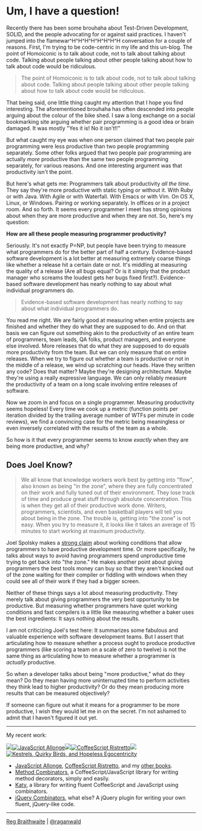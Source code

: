 Um, I have a question!
===

Recently there has been some brouhaha about Test-Driven Development, SOLID, and the people advocating for or against said practices. I haven't jumped into the flamewar^H^H^H^H^H^H^H^H conversation for a couple of reasons. First, I'm trying to be code-centric in my life and this un-blog. The point of Homoiconic is to talk about code, not to talk about talking about code. Talking about people talking about other people talking about how to talk about code would be ridiculous.

> The point of Homoiconic is to talk about code, not to talk about talking about code. Talking about people talking about other people talking about how to talk about code would be ridiculous.

That being said, one little thing caught my attention that I hope you find interesting. The aforementioned brouhaha has often descended into people arguing about the colour of the bike shed. I saw a long exchange on a social bookmarking site arguing whether pair programming is a good idea or brain damaged. It was mostly "Yes it is! No it isn't!!"

But what caught my eye was when one person claimed that two people pair programming were less productive than two people programming separately. Some other folks argued that two people pair programming are actually *more* productive than the same two people programming separately, for various reasons. And one interesting argument was that productivity isn't the point.

But here's what gets me: Programmers talk about productivity *all the time*. They say they're more productive with static typing or without it. With Ruby or with Java. With Agile or with Waterfall. With Emacs or with Vim. On OS X, Linux, or Windows. Pairing or working separately. In offices or in a project room. And so forth. It seems every programmer I meet has strong opinions about when they are more productive and when they are not. So, here's my question:

**How are all these people measuring programmer productivity?**

Seriously. It's not exactly P=NP, but people have been trying to measure what programmers do for the better part of half a century. Evidence-based software development is a lot better at measuring extremely coarse things like whether a release hit a certain date or not. It's middling at measuring the quality of a release (Are all bugs equal? Or is it simply that the product manager who screams the loudest gets her bugs fixed first?). Evidence-based software development has nearly nothing to say about what individual programmers do.

> Evidence-based software development has nearly nothing to say about what individual programmers do.

You read me right. We are fairly good at measuring when entire projects are finished and whether they do what they are supposed to do. And on that basis we can figure out something akin to the productivity of an entire team of programmers, team leads, QA folks, product managers, and everyone else involved. More releases that do what they are supposed to do equals more productivity from the team. But we can only measure that on entire releases. When we try to figure out whether a team is productive or not in the middle of a release, we wind up scratching our heads. Have they written any code? Does that matter? Maybe they're designing architecture. Maybe they're using a really expressive language. We can only reliably measure the productivity of a team on a long scale involving entire releases of software.

Now we zoom in and focus on a single programmer. Measuring productivity seems hopeless! Every time we cook up a metric (function points per iteration divided by the trailing average number of WTFs per minute in code reviews), we find a convincing case for the metric being meaningless or even inversely correlated with the results of the team as a whole.

So how is it that every programmer seems to know *exactly* when they are being more productive, and why?

Does Joel Know?
---

> We all know that knowledge workers work best by getting into "flow", also known as being "in the zone", where they are fully concentrated on their work and fully tuned out of their environment. They lose track of time and produce great stuff through absolute concentration. This is when they get all of their productive work done. Writers, programmers, scientists, and even basketball players will tell you about being in the zone. The trouble is, getting into "the zone" is not easy. When you try to measure it, it looks like it takes an average of 15 minutes to start working at maximum productivity.

Joel Spolsky makes a [strong claim](http://www.joelonsoftware.com/articles/fog0000000043.html "The Joel Test: 12 Steps to Better Code") about working conditions that allow programmers to have productive development time. Or more specifically, he talks about ways to avoid having programmers spend unproductive time trying to get back into "the zone." He makes another point about giving programmers the best tools money can buy so that they aren't knocked out of the zone waiting for their compiler or fiddling with windows when they could see all of their work if they had a bigger screen.

Neither of these things says a lot about measuring productivity. They merely talk about giving programmers the very best opportunity to be productive. But measuring whether programmers have quiet working conditions and fast compilers is a little like measuring whether a baker uses the best ingredients: It says nothing about the results.

I am not criticizing Joel's test here: It summarizes some fabulous and valuable experience with software development teams. But I assert that articulating how to measure whether a process ought to produce productive programmers (like scoring a team on a scale of zero to twelve) is not the same thing as articulating how to measure whether a programmer is *actually* productive.

So when a developer talks about being "more productive," what do they mean? Do they mean having more uninterrupted time to perform activities they think lead to higher productivity? Or do they mean producing more results that can be measured objectively?

If someone can figure out what it means for a programmer to be more productive, I wish they would let me in on the secret. I'm not ashamed to admit that I haven't figured it out yet.

---

My recent work:

![](http://i.minus.com/iL337yTdgFj7.png)[![JavaScript Allonge](http://i.minus.com/iW2E1A8M5UWe6.jpeg)](http://leanpub.com/javascript-allonge "JavaScript Allongé")![](http://i.minus.com/iL337yTdgFj7.png)[![CoffeeScript Ristretto](http://i.minus.com/iMmGxzIZkHSLD.jpeg)](http://leanpub.com/coffeescript-ristretto "CoffeeScript Ristretto")![](http://i.minus.com/iL337yTdgFj7.png)[![Kestrels, Quirky Birds, and Hopeless Egocentricity](http://i.minus.com/ibw1f1ARQ4bhi1.jpeg)](http//leanpub.com/combinators "Kestrels, Quirky Birds, and Hopeless Egocentricity")

* [JavaScript Allonge](http://leanpub.com/javascript-allonge), [CoffeeScript Ristretto](http://leanpub.com/coffeescript-ristretto), and my [other books](http://leanpub.com/u/raganwald).
* [Method Combinators](https://github.com/raganwald/method-combinators), a CoffeeScript/JavaScript library for writing method decorators, simply and easily.
* [Katy](http://github.com/raganwald/Katy), a library for writing fluent CoffeeScript and JavaScript using combinators.
* [jQuery Combinators](http://githiub.com/raganwald/jquery-combinators), what else? A jQuery plugin for writing your own fluent, jQuery-like code.  

---

[Reg Braithwaite](http://braythwayt.com) | [@raganwald](http://twitter.com/raganwald)